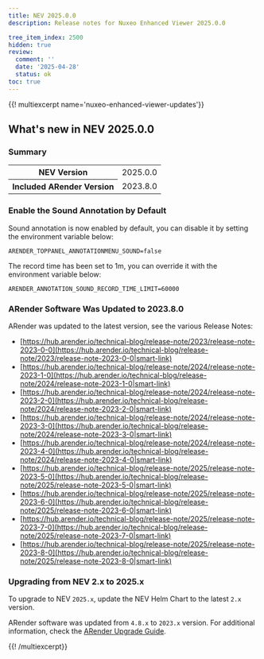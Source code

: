 ```yaml
---
title: NEV 2025.0.0
description: Release notes for Nuxeo Enhanced Viewer 2025.0.0

tree_item_index: 2500
hidden: true
review:
  comment: ''
  date: '2025-04-28'
  status: ok
toc: true
---
```


{{! multiexcerpt name='nuxeo-enhanced-viewer-updates'}}

## What's new in NEV 2025.0.0

### Summary

<div class="table-scroll">
<table class="hover">
<tbody>
<tr>
<th colspan="1">NEV Version</th>
<td colspan="1">2025.0.0</td>
</tr>
<tr>
<th colspan="1">Included ARender Version</th>
<td colspan="1">2023.8.0</td>
</tr>
</tbody>
</table>
</div>


### Enable the Sound Annotation by Default

Sound annotation is now enabled by default, you can disable it by setting the environment variable below:

```
ARENDER_TOPPANEL_ANNOTATIONMENU_SOUND=false
```

The record time has been set to 1m, you can override it with the environment variable below:

```
ARENDER_ANNOTATION_SOUND_RECORD_TIME_LIMIT=60000
```

### ARender Software Was Updated to 2023.8.0

ARender was updated to the latest version, see the various Release Notes:

- [https://hub.arender.io/technical-blog/release-note/2023/release-note-2023-0-0](https://hub.arender.io/technical-blog/release-note/2023/release-note-2023-0-0|smart-link) 
- [https://hub.arender.io/technical-blog/release-note/2024/release-note-2023-1-0](https://hub.arender.io/technical-blog/release-note/2024/release-note-2023-1-0|smart-link) 
- [https://hub.arender.io/technical-blog/release-note/2024/release-note-2023-2-0](https://hub.arender.io/technical-blog/release-note/2024/release-note-2023-2-0|smart-link) 
- [https://hub.arender.io/technical-blog/release-note/2024/release-note-2023-3-0](https://hub.arender.io/technical-blog/release-note/2024/release-note-2023-3-0|smart-link) 
- [https://hub.arender.io/technical-blog/release-note/2024/release-note-2023-4-0](https://hub.arender.io/technical-blog/release-note/2024/release-note-2023-4-0|smart-link) 
- [https://hub.arender.io/technical-blog/release-note/2025/release-note-2023-5-0](https://hub.arender.io/technical-blog/release-note/2025/release-note-2023-5-0|smart-link) 
- [https://hub.arender.io/technical-blog/release-note/2025/release-note-2023-6-0](https://hub.arender.io/technical-blog/release-note/2025/release-note-2023-6-0|smart-link) 
- [https://hub.arender.io/technical-blog/release-note/2025/release-note-2023-7-0](https://hub.arender.io/technical-blog/release-note/2025/release-note-2023-7-0|smart-link) 
- [https://hub.arender.io/technical-blog/release-note/2025/release-note-2023-8-0](https://hub.arender.io/technical-blog/release-note/2025/release-note-2023-8-0|smart-link) 

### Upgrading from NEV 2.x to 2025.x

To upgrade to NEV `2025.x`, update the NEV Helm Chart to the latest `2.x` version.

ARender software was updated from `4.8.x` to `2023.x` version. For additional information, check the [ARender Upgrade Guide](https://docs.arender.io/guides/upgrade/4.8_to_2023.0/).


{{! /multiexcerpt}}
